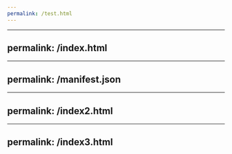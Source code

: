 ```yaml
---
permalink: /test.html
---
```

---
permalink: /index.html
---
---
permalink: /manifest.json
---
---
permalink: /index2.html
---
---
permalink: /index3.html
---
